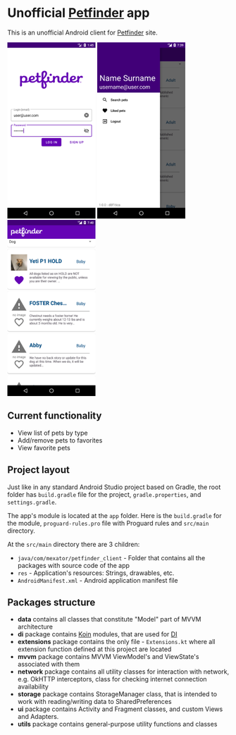 # Unofficial [Petfinder][site] app

This is an unofficial Android client for [Petfinder][site] site.

<img src="doc/screenshots/main-3.png" width=200 /> <img src="doc/screenshots/main-1.png" width=200 /> <img src="doc/screenshots/main-2.png" width=200 />

## Current functionality
* View list of pets by type
* Add/remove pets to favorites
* View favorite pets

## Project layout
Just like in any standard Android Studio project based on Gradle, the root 
folder has `build.gradle` file for the project, `gradle.properties`, and 
`settings.gradle`.

The app's module is located at the `app` folder. Here is the `build.gradle` 
for the module, `proguard-rules.pro` file with Proguard rules and `src/main` directory. 

At the `src/main` directory there are 3 children:
* `java/com/mexator/petfinder_client` - Folder that contains all the packages 
with source code of the app 
* `res` - Application's resources: Strings, drawables, etc. 
* `AndroidManifest.xml` - Android application manifest file

## Packages structure
* **data** contains all classes that constitute "Model" part of MVVM 
architecture 
* **di** package contains [Koin] modules, that are used for [DI] 
* **extensions** package contains the only file - `Extensions.kt` where all 
extension function defined at this project are located
* **mvvm** package contains MVVM ViewModel's and ViewState's associated with 
them
* **network** package contains all utility classes for interaction with 
network, e.g. OkHTTP interceptors, class for checking internet connection 
availability
* **storage** package contains StorageManager class, that is intended to work 
with reading/writing data to SharedPreferences
* **ui** package contains Activity and Fragment classes, and custom Views and 
Adapters.
* **utils** package contains general-purpose utility functions and classes

[site]:https://www.petfinder.com/
[Koin]:https://github.com/InsertKoinIO/koin
[DI]:https://en.wikipedia.org/wiki/Dependency_injection